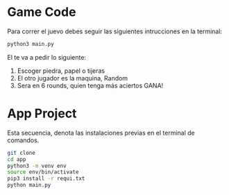 
# Game Code

Para correr el juevo debes seguir las siguientes intrucciones en la terminal:


```python
python3 main.py
```


El te va a pedir lo siguiente:

1) Escoger piedra, papel o tijeras
2) El otro jugador es la maquina, Random
3) Sera en 6 rounds, quien tenga más aciertos GANA!

# App Project

Esta secuencia, denota las instalaciones previas en el terminal de comandos.

````sh
git clone
cd app
python3 -m venv env
source env/bin/activate
pip3 install -r requi.txt
python main.py

